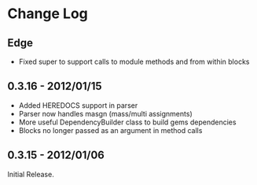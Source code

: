 # Change Log

## Edge

* Fixed super to support calls to module methods and from within blocks

## 0.3.16 - 2012/01/15

* Added HEREDOCS support in parser
* Parser now handles masgn (mass/multi assignments)
* More useful DependencyBuilder class to build gems dependencies
* Blocks no longer passed as an argument in method calls

## 0.3.15 - 2012/01/06

Initial Release.
